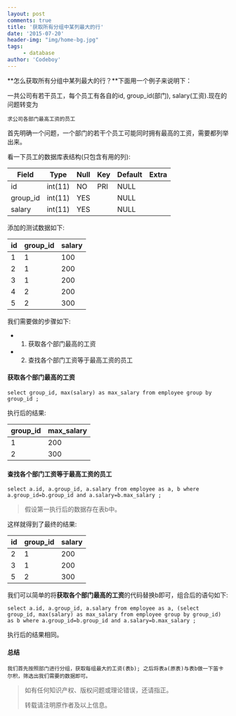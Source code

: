 ```yaml
---
layout: post
comments: true
title: '获取所有分组中某列最大的行'
date: '2015-07-20'
header-img: "img/home-bg.jpg"
tags:
     - database
author: 'Codeboy'
---
```


**怎么获取所有分组中某列最大的行？**下面用一个例子来说明下：

一共公司有若干员工，每个员工有各自的id, group_id(部门), salary(工资).现在的问题转变为
	
	求公司各部门最高工资的员工
	
首先明确一个问题，一个部门的若干个员工可能同时拥有最高的工资，需要都列举出来。

看一下员工的数据库表结构(只包含有用的列):


| Field    | Type    | Null | Key | Default | Extra |
|----------|---------|------|-----|---------|-------|
| id       | int(11) | NO   | PRI | NULL    |       |
| group_id | int(11) | YES  |     | NULL    |       |
| salary   | int(11) | YES  |     | NULL    |       |

添加的测试数据如下:

| id | group_id | salary |
|----|----------|--------|
|  1 |    1     |    100 |
|  2 |    1     |    200 |
|  3 |    1     |    200 |
|  4 |    2     |    200 |
|  5 |    2     |    300 |

我们需要做的步骤如下:

- 1. 获取各个部门最高的工资
- 2. 查找各个部门工资等于最高工资的员工

#### 获取各个部门最高的工资
	
	select group_id, max(salary) as max_salary from employee group by group_id ;

执行后的结果:

| group_id | max_salary |
|----------|------------|
|        1 |        200 |
|        2 |        300 |

#### 查找各个部门工资等于最高工资的员工

	select a.id, a.group_id, a.salary from employee as a, b where a.group_id=b.group_id and a.salary=b.max_salary ;
	
>假设第一执行后的数据存在表b中。

这样就得到了最终的结果:

| id | group_id | salary |
|----|----------|--------|
|  2 |        1 |    200 |
|  3 |        1 |    200 |
|  5 |        2 |    300 |

我们可以简单的将**获取各个部门最高的工资**的代码替换b即可，组合后的语句如下:

	select a.id, a.group_id, a.salary from employee as a, (select group_id, max(salary) as max_salary from employee group by group_id) as b where a.group_id=b.group_id and a.salary=b.max_salary ;

执行后的结果相同。

#### 总结
	我们首先按照部门进行分组，获取每组最大的工资(表b); 之后将表a(原表)与表b做一下笛卡尔积，筛选出我们需要的数据即可。

> 如有任何知识产权、版权问题或理论错误，还请指正。
>
> 转载请注明原作者及以上信息。
